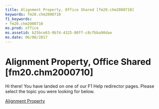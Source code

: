 ```yaml
---
title: Alignment Property, Office Shared [fm20.chm2000710]
keywords: fm20.chm2000710
f1_keywords:
- fm20.chm2000710
ms.prod: office
ms.assetid: b25bce63-9b74-4325-80ff-c8cfbba90dae
ms.date: 06/08/2017
---
```



# Alignment Property, Office Shared [fm20.chm2000710]

Hi there! You have landed on one of our F1 Help redirector pages. Please select the topic you were looking for below.

[Alignment Property](http://msdn.microsoft.com/library/d4c84882-dae6-ed8c-6dda-f042f22140cc%28Office.15%29.aspx)

